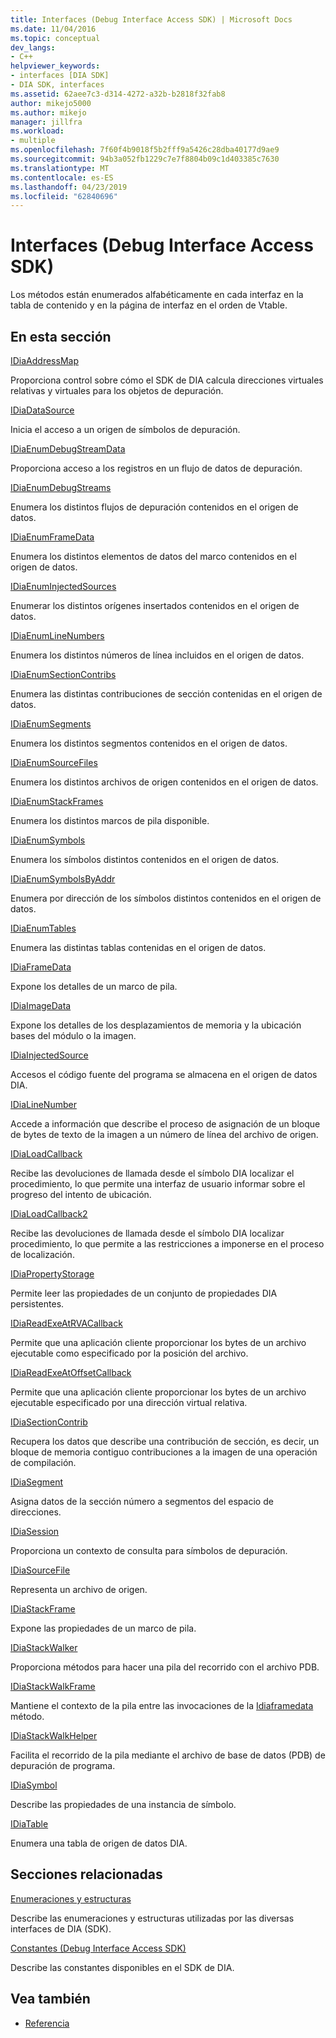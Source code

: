```yaml
---
title: Interfaces (Debug Interface Access SDK) | Microsoft Docs
ms.date: 11/04/2016
ms.topic: conceptual
dev_langs:
- C++
helpviewer_keywords:
- interfaces [DIA SDK]
- DIA SDK, interfaces
ms.assetid: 62aee7c3-d314-4272-a32b-b2818f32fab8
author: mikejo5000
ms.author: mikejo
manager: jillfra
ms.workload:
- multiple
ms.openlocfilehash: 7f60f4b9018f5b2fff9a5426c28dba40177d9ae9
ms.sourcegitcommit: 94b3a052fb1229c7e7f8804b09c1d403385c7630
ms.translationtype: MT
ms.contentlocale: es-ES
ms.lasthandoff: 04/23/2019
ms.locfileid: "62840696"
---
```

# <a name="interfaces-debug-interface-access-sdk"></a>Interfaces (Debug Interface Access SDK)
Los métodos están enumerados alfabéticamente en cada interfaz en la tabla de contenido y en la página de interfaz en el orden de Vtable.

## <a name="in-this-section"></a>En esta sección

[IDiaAddressMap](../../debugger/debug-interface-access/idiaaddressmap.md)

Proporciona control sobre cómo el SDK de DIA calcula direcciones virtuales relativas y virtuales para los objetos de depuración.

[IDiaDataSource](../../debugger/debug-interface-access/idiadatasource.md)

Inicia el acceso a un origen de símbolos de depuración.

[IDiaEnumDebugStreamData](../../debugger/debug-interface-access/idiaenumdebugstreamdata.md)

Proporciona acceso a los registros en un flujo de datos de depuración.

[IDiaEnumDebugStreams](../../debugger/debug-interface-access/idiaenumdebugstreams.md)

Enumera los distintos flujos de depuración contenidos en el origen de datos.

[IDiaEnumFrameData](../../debugger/debug-interface-access/idiaenumframedata.md)

Enumera los distintos elementos de datos del marco contenidos en el origen de datos.

[IDiaEnumInjectedSources](../../debugger/debug-interface-access/idiaenuminjectedsources.md)

Enumerar los distintos orígenes insertados contenidos en el origen de datos.

[IDiaEnumLineNumbers](../../debugger/debug-interface-access/idiaenumlinenumbers.md)

Enumera los distintos números de línea incluidos en el origen de datos.

[IDiaEnumSectionContribs](../../debugger/debug-interface-access/idiaenumsectioncontribs.md)

Enumera las distintas contribuciones de sección contenidas en el origen de datos.

[IDiaEnumSegments](../../debugger/debug-interface-access/idiaenumsegments.md)

Enumera los distintos segmentos contenidos en el origen de datos.

[IDiaEnumSourceFiles](../../debugger/debug-interface-access/idiaenumsourcefiles.md)

Enumera los distintos archivos de origen contenidos en el origen de datos.

[IDiaEnumStackFrames](../../debugger/debug-interface-access/idiaenumstackframes.md)

Enumera los distintos marcos de pila disponible.

[IDiaEnumSymbols](../../debugger/debug-interface-access/idiaenumsymbols.md)

Enumera los símbolos distintos contenidos en el origen de datos.

[IDiaEnumSymbolsByAddr](../../debugger/debug-interface-access/idiaenumsymbolsbyaddr.md)

Enumera por dirección de los símbolos distintos contenidos en el origen de datos.

[IDiaEnumTables](../../debugger/debug-interface-access/idiaenumtables.md)

Enumera las distintas tablas contenidas en el origen de datos.

[IDiaFrameData](../../debugger/debug-interface-access/idiaframedata.md)

Expone los detalles de un marco de pila.

[IDiaImageData](../../debugger/debug-interface-access/idiaimagedata.md)

Expone los detalles de los desplazamientos de memoria y la ubicación bases del módulo o la imagen.

[IDiaInjectedSource](../../debugger/debug-interface-access/idiainjectedsource.md)

Accesos el código fuente del programa se almacena en el origen de datos DIA.

[IDiaLineNumber](../../debugger/debug-interface-access/idialinenumber.md)

Accede a información que describe el proceso de asignación de un bloque de bytes de texto de la imagen a un número de línea del archivo de origen.

[IDiaLoadCallback](../../debugger/debug-interface-access/idialoadcallback.md)

Recibe las devoluciones de llamada desde el símbolo DIA localizar el procedimiento, lo que permite una interfaz de usuario informar sobre el progreso del intento de ubicación.

[IDiaLoadCallback2](../../debugger/debug-interface-access/idialoadcallback2.md)

Recibe las devoluciones de llamada desde el símbolo DIA localizar procedimiento, lo que permite a las restricciones a imponerse en el proceso de localización.

[IDiaPropertyStorage](../../debugger/debug-interface-access/idiapropertystorage.md)

Permite leer las propiedades de un conjunto de propiedades DIA persistentes.

[IDiaReadExeAtRVACallback](../../debugger/debug-interface-access/idiareadexeatrvacallback.md)

Permite que una aplicación cliente proporcionar los bytes de un archivo ejecutable como especificado por la posición del archivo.

[IDiaReadExeAtOffsetCallback](../../debugger/debug-interface-access/idiareadexeatoffsetcallback.md)

Permite que una aplicación cliente proporcionar los bytes de un archivo ejecutable especificado por una dirección virtual relativa.

[IDiaSectionContrib](../../debugger/debug-interface-access/idiasectioncontrib.md)

Recupera los datos que describe una contribución de sección, es decir, un bloque de memoria contiguo contribuciones a la imagen de una operación de compilación.

[IDiaSegment](../../debugger/debug-interface-access/idiasegment.md)

Asigna datos de la sección número a segmentos del espacio de direcciones.

[IDiaSession](../../debugger/debug-interface-access/idiasession.md)

Proporciona un contexto de consulta para símbolos de depuración.

[IDiaSourceFile](../../debugger/debug-interface-access/idiasourcefile.md)

Representa un archivo de origen.

[IDiaStackFrame](../../debugger/debug-interface-access/idiastackframe.md)

Expone las propiedades de un marco de pila.

[IDiaStackWalker](../../debugger/debug-interface-access/idiastackwalker.md)

Proporciona métodos para hacer una pila del recorrido con el archivo PDB.

[IDiaStackWalkFrame](../../debugger/debug-interface-access/idiastackwalkframe.md)

Mantiene el contexto de la pila entre las invocaciones de la [Idiaframedata](../../debugger/debug-interface-access/idiaframedata-execute.md) método.

[IDiaStackWalkHelper](../../debugger/debug-interface-access/idiastackwalkhelper.md)

Facilita el recorrido de la pila mediante el archivo de base de datos (PDB) de depuración de programa.

[IDiaSymbol](../../debugger/debug-interface-access/idiasymbol.md)

Describe las propiedades de una instancia de símbolo.

[IDiaTable](../../debugger/debug-interface-access/idiatable.md)

Enumera una tabla de origen de datos DIA.

## <a name="related-sections"></a>Secciones relacionadas
[Enumeraciones y estructuras](../../debugger/debug-interface-access/enumerations-and-structures.md)

Describe las enumeraciones y estructuras utilizadas por las diversas interfaces de DIA (SDK).

[Constantes (Debug Interface Access SDK)](../../debugger/debug-interface-access/constants-debug-interface-access-sdk.md)

Describe las constantes disponibles en el SDK de DIA.

## <a name="see-also"></a>Vea también

- [Referencia](../../debugger/debug-interface-access/debug-interface-access-sdk-reference.md)